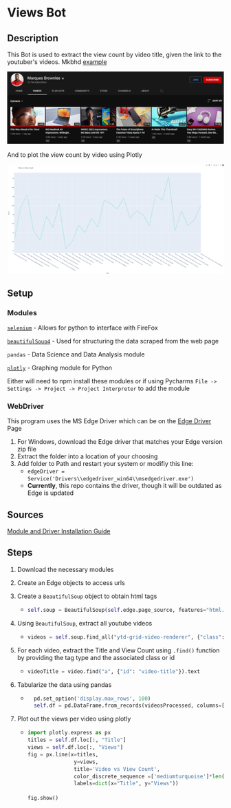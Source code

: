 # Views Bot

## Description
This Bot is used to extract the view count by video title, given the link to the youtuber's videos. Mkbhd [example](https://www.youtube.com/c/mkbhd/videos)

[//]: # (![img.png]&#40;imgs/mkbhdVideos.png&#41; - Commented out Example)

 <img src="imgs/mkbhdVideos.png" width="700" > 

And to plot the view count by video using Plotly

 <img src="imgs/mkbhdLineGraph.png" width="700" > 

## Setup

### Modules

[`selenium`](https://www.selenium.dev/) - Allows for python to interface with FireFox

[`beautifulSoup4`](https://www.crummy.com/software/BeautifulSoup/) - Used for structuring the data scraped from the web
page

`pandas` - Data Science and Data Analysis module

[`plotly`](https://plotly.com/python/) - Graphing module for Python

Either will need to npm install these modules or if using Pycharms `File -> Settings -> Project -> Project Interpreter`
to add the module

### WebDriver

This program uses the MS Edge Driver which can be on the [Edge Driver](https://developer.microsoft.com/en-us/microsoft-edge/tools/webdriver/) Page


1. For Windows, download the Edge driver that matches your Edge version zip file
2. Extract the folder into a location of your choosing
3. Add folder to Path and restart your system or modifiy this line:
    - ``edgeDriver = Service('Drivers\\edgedriver_win64\\msedgedriver.exe')``
    - **Currently**, this repo contains the driver, though it will be outdated as Edge is updated

## Sources
[Module and Driver Installation Guide](https://www.geeksforgeeks.org/how-to-install-selenium-in-python/)

## Steps
1. Download the necessary modules
2. Create an Edge objects to access urls
3. Create a `BeautifulSoup` object to obtain html tags
   - ```python
     self.soup = BeautifulSoup(self.edge.page_source, features="html.parser")
     ```
4. Using `BeautifulSoup`, extract all youtube videos
   - ```python
     videos = self.soup.find_all("ytd-grid-video-renderer", {"class": "style-scope ytd-grid-renderer"})
     ```
    
5. For each video, extract the Title and View Count using `.find()` function by providing the tag type and the associated class or id
    - ```python
      videoTitle = video.find("a", {"id": "video-title"}).text
      ```
6. Tabularize the data using pandas
    - ```python
        pd.set_option('display.max_rows', 100)
        self.df = pd.DataFrame.from_records(videosProcessed, columns=["Title", "Views", "Views Formatted"])
      ```
7. Plot out the views per video using plotly
    - ```python
      import plotly.express as px
      titles = self.df.loc[:, "Title"]
      views = self.df.loc[:, "Views"]
      fig = px.line(x=titles,
                     y=views,
                     title='Video vs View Count',
                     color_discrete_sequence =['mediumturquoise']*len(self.df),
                     labels=dict(x="Title", y="Views"))

      fig.show()
      ```